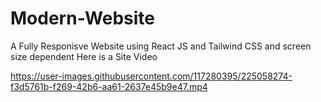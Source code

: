 # Modern-Website
A Fully Responisve Website using React JS and Tailwind CSS 
and screen size dependent
Here is a Site Video

https://user-images.githubusercontent.com/117280395/225058274-f3d5761b-f269-42b6-aa61-2637e45b9e47.mp4

